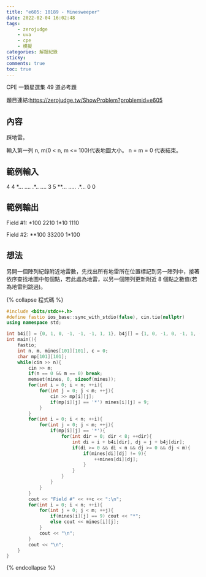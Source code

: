 ```yaml
---
title: "e605: 10189 - Minesweeper"
date: 2022-02-04 16:02:48
tags:
    - zerojudge
    - uva
    - cpe
    - 模擬
categories: 解題紀錄
sticky: 
comments: true
toc: true
---
```

CPE 一顆星選集 49 道必考題
<!--more-->
題目連結:https://zerojudge.tw/ShowProblem?problemid=e605
## 內容
踩地雷。

輸入第一列 n, m(0 < n, m <= 100)代表地圖大小。
n = m = 0 代表結束。
## 範例輸入
4 4
\*...
....
.\*..
....
3 5
\*\*...
.....
.\*...
0 0
## 範例輸出
Field #1:
\*100
2210
1\*10
1110

Field #2:
\*\*100
33200
1\*100
## 想法
另開一個陣列紀錄附近地雷數，先找出所有地雷所在位置標記到另一陣列中，接著依序查找地圖中每個點，若此處為地雷，以另一個陣列更新附近 8 個點之數值(若為地雷則跳過)。

{% collapse 程式碼 %}
```cpp
#include <bits/stdc++.h>
#define fastio ios_base::sync_with_stdio(false), cin.tie(nullptr)
using namespace std;

int b4i[] = {0, 1, 0, -1, -1, -1, 1, 1}, b4j[] = {1, 0, -1, 0, -1, 1, -1, 1};
int main(){
    fastio;
    int n, m, mines[101][101], c = 0;
    char mp[101][101];
    while(cin >> n){
        cin >> m;
        if(n == 0 && m == 0) break;
        memset(mines, 0, sizeof(mines));
        for(int i = 0; i < n; ++i){
            for(int j = 0; j < m; ++j){
                cin >> mp[i][j];
                if(mp[i][j] == '*') mines[i][j] = 9;
            }
        }
        for(int i = 0; i < n; ++i){
            for(int j = 0; j < m; ++j){
                if(mp[i][j] == '*'){
                    for(int dir = 0; dir < 8; ++dir){
                        int di = i + b4i[dir], dj = j + b4j[dir];
                        if(di >= 0 && di < n && dj >= 0 && dj < m){
                            if(mines[di][dj] != 9){
                                ++mines[di][dj];
                            }
                        }
                    }
                }
            }
        }
        cout << "Field #" << ++c << ":\n";
        for(int i = 0; i < n; ++i){
            for(int j = 0; j < m; ++j){
                if(mines[i][j] == 9) cout << "*";
                else cout << mines[i][j];
            }
            cout << "\n";
        }
        cout << "\n";
    }
}
```
{% endcollapse %}